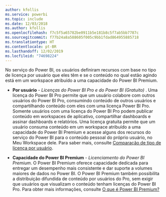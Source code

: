 ```yaml
---
author: kfollis
ms.service: powerbi
ms.topic: include
ms.date: 12/03/2018
ms.author: kfollis
ms.openlocfilehash: f7c5f5a65782be0911b5e181b8c5f7ab5bb7787c
ms.sourcegitcommit: f77b24a8a588605f005c9bb1fdad864955885718
ms.translationtype: HT
ms.contentlocale: pt-BR
ms.lasthandoff: 12/02/2019
ms.locfileid: "74698224"
---
```

No serviço do Power BI, os usuários definiram recursos com base no tipo de licença por usuário que eles têm e se o conteúdo no qual estão agindo está em um workspace atribuído a uma capacidade do Power BI Premium.


* **Por usuário** - *Licenças do Power BI Pro e do Power BI (Gratuito)* . Uma licença do Power BI Pro permite que um usuário colabore com outros usuários do Power BI Pro, consumindo conteúdo de outros usuários e compartilhando conteúdo com eles com uma licença Power BI Pro. Somente usuários com uma licença do Power BI Pro podem publicar conteúdo em workspaces de aplicativo, compartilhar dashboards e assinar dashboards e relatórios. Uma licença gratuita permite que um usuário consuma conteúdo em um workspace atribuído a uma capacidade do Power BI Premium e acesse alguns dos recursos do serviço do Power BI para o conteúdo pessoal do próprio usuário, no Meu Workspace dele. Para saber mais, consulte [Comparação de tipo de licença por usuário](../service-features-license-type.md#per-user-license-type-comparison).


* **Capacidade do Power BI Premium** - *Licenciamento do Power BI Premium*. O Power BI Premium oferece capacidade dedicada para entregar um desempenho mais consistente e dar suporte a volumes maiores de dados no Power BI. O Power BI Premium também possibilita a distribuição difundida de conteúdo por usuários do Pro, sem exigir que usuários que visualizam o conteúdo tenham licenças do Power BI Pro. Para obter mais informações, consulte [O que é Power BI Premium?](../service-premium-what-is.md)
